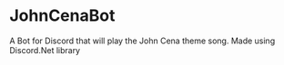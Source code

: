 # JohnCenaBot
A Bot for Discord that will play the John Cena theme song. Made using Discord.Net library
